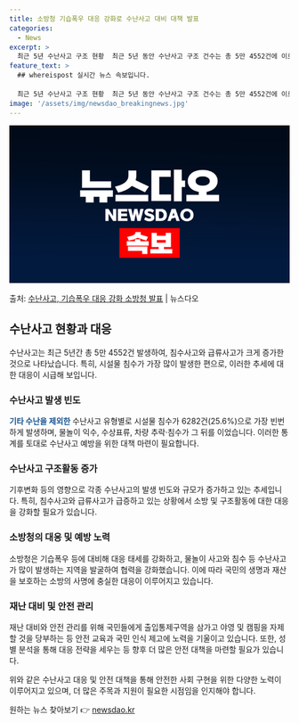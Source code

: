 ```yaml
---
title: 소방청 기습폭우 대응 강화로 수난사고 대비 대책 발표
categories:
  - News
excerpt: >
  최근 5년 수난사고 구조 현황  최근 5년 동안 수난사고 구조 건수는 총 5만 4552건에 이르렀습니다. 지…
feature_text: >
  ## whereispost 실시간 뉴스 속보입니다.

  최근 5년 수난사고 구조 현황  최근 5년 동안 수난사고 구조 건수는 총 5만 4552건에 이르렀습니다. 지…
image: '/assets/img/newsdao_breakingnews.jpg'
---
```


![뉴스다오 속보](/assets/img/newsdao_breakingnews.jpg)

<p>출처: <a href="https://newsdao.kr/4674" rel="dofollow">수난사고, 기습폭우 대응 강화 소방청 발표</a> | 뉴스다오</p>

<h2 data-ke-size="size26">수난사고 현황과 대응</h2>
수난사고는 최근 5년간 총 5만 4552건 발생하여, 침수사고와 급류사고가 크게 증가한 것으로 나타났습니다. 특히, 시설물 침수가 가장 많이 발생한 편으로, 이러한 추세에 대한 대응이 시급해 보입니다.

<h3>수난사고 발생 빈도</h3>
<b><span style="color: #1a5490;">기타 수난을 제외한</span></b> 수난사고 유형별로 시설물 침수가 6282건(25.6%)으로 가장 빈번하게 발생하며, 물놀이 익수, 수상표류, 차량 추락·침수가 그 뒤를 이었습니다. 이러한 통계를 토대로 수난사고 예방을 위한 대책 마련이 필요합니다.

<h3>수난사고 구조활동 증가</h3>
기후변화 등의 영향으로 각종 수난사고의 발생 빈도와 규모가 증가하고 있는 추세입니다. 특히, 침수사고와 급류사고가 급증하고 있는 상황에서 소방 및 구조활동에 대한 대응을 강화할 필요가 있습니다.

<h3>소방청의 대응 및 예방 노력</h3>
소방청은 기습폭우 등에 대비해 대응 태세를 강화하고, 물놀이 사고와 침수 등 수난사고가 많이 발생하는 지역을 발굴하여 협력을 강화했습니다. 이에 따라 국민의 생명과 재산을 보호하는 소방의 사명에 충실한 대응이 이루어지고 있습니다.

<h3>재난 대비 및 안전 관리</h3>
재난 대비와 안전 관리를 위해 국민들에게 출입통제구역을 삼가고 야영 및 캠핑을 자제할 것을 당부하는 등 안전 교육과 국민 인식 제고에 노력을 기울이고 있습니다. 또한, 성별 분석을 통해 대응 전략을 세우는 등 향후 더 많은 안전 대책을 마련할 필요가 있습니다.

위와 같은 수난사고 대응 및 안전 대책을 통해 안전한 사회 구현을 위한 다양한 노력이 이루어지고 있으며, 더 많은 주목과 지원이 필요한 시점임을 인지해야 합니다. 

원하는 뉴스 찾아보기 👉 <a href="https://newsdao.kr" rel="dofollow">newsdao.kr</a>


